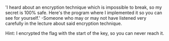 'I heard about an encryption technique which is impossible to break, so my secret is 100% safe. Here's the program where I implemented it so you can see for yourself.' 
-Someone who may or may not have listened very carefully in the lecture about said encryption technique.

Hint: I encrypted the flag with the start of the key, so you can never reach it.
